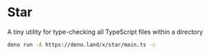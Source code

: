 # Star

A tiny utility for type-checking all TypeScript files within a directory

```sh
deno run -A https://deno.land/x/star/main.ts -c
```
